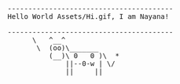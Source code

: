 <pre>
----------------------------------------
<span>Hello World Assets/Hi.gif, I am Nayana!
</span>
----------------------------------------
      \   ^__^
       \  (oo)\_______
          (__)\ 0   0 )\  *
              ||--0-w | \/
              ||     ||

<!-- ### and just a funny gif...😛
![](https://media.giphy.com/media/13GIgrGdslD9oQ/giphy.gif) -->
